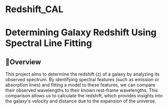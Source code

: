 # Redshift_CAL
# Determining Galaxy Redshift Using Spectral Line Fitting

## 🌌Overview
This project aims to determine the redshift (z) of a galaxy by analyzing its observed spectrum. By identifying spectral features (such as emission or absorption lines) and fitting a model to these features, we can compare their observed wavelengths to their known rest-frame wavelengths. This comparison allows us to calculate the redshift, which provides insights into the galaxy's velocity and distance due to the expansion of the universe.



